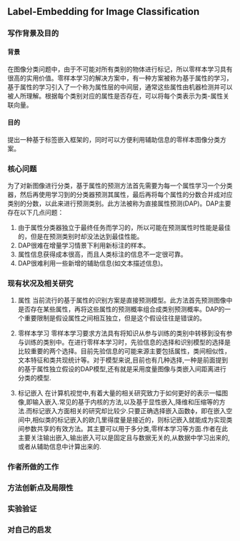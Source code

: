 <!-- <script type="text/javascript" src="http://cdn.mathjax.org/mathjax/latest/MathJax.js?config=default"></script> -->

## Label-Embedding for Image Classification

### 写作背景及目的
#### 背景
在图像分类问题中，由于不可能对所有类别的物体进行标记，所以零样本学习具有很高的实用价值。零样本学习的解决方案中，有一种方案被称为基于属性的学习，基于属性的学习引入了一个称为属性层的中间层，通常这些属性由机器检测并可以被人所理解。根据每个类别对应的属性是否存在，可以将每个类表示为类-属性关联向量。

#### 目的
提出一种基于标签嵌入框架的，同时可以方便利用辅助信息的零样本图像分类方案。

### 核心问题

为了对新图像进行分类，基于属性的预测方法首先需要为每一个属性学习一个分类器，然后再使用学习到的分类器预测其属性，最后再将每个属性的分数合并成对应类别的分数，以此来进行预测类别。此方法被称为直接属性预测(DAP)。DAP主要存在以下几点问题：
1. 由于属性分类器独立于最终任务而学习的，所以可能在预测属性时性能是最佳的，但是在预测类别时却没法达到最佳性能。
2. DAP很难在增量学习情景下利用新标注的样本。
3. 属性信息获得成本很高，而且人类标注的信息不一定很可靠。
4. DAP很难利用一些新增的辅助信息(如文本描述信息)。

### 现有状况及相关研究
1. 属性
当前流行的基于属性的识别方案是直接预测模型。此方法首先预测图像中是否存在某些属性，再将这些属性的预测概率组合成类别预测概率。DAP的一个重要限制是假设属性之间相互独立，但是这个假设往往是错误的。

2. 零样本学习
零样本学习要求方法具有将知识从参与训练的类别中转移到没有参与训练的类别中。在进行零样本学习时，先验信息的选择和识别模型的选择是比较重要的两个选择。目前先验信息的可能来源主要包括属性，类间相似性，文本特征和类共现统计等。对于模型来说,目前也有几种选择,一种是前面提到的基于属性独立假设的DAP模型,还有就是采用度量图像与类嵌入间距离进行分类的模型.

3. 标记嵌入
在计算机视觉中,有着大量的相关研究致力于如何更好的表示一幅图像,即输入嵌入.常见的基于内核的方法,以及基于显性嵌入,降维和压缩等的方法.而标记嵌入方面相关的研究却比较少.只要正确选择嵌入函数ϕ，即在嵌入空间中,相似类的标记嵌入的欧几里得度量是接近的，则标记嵌入就能成为实现类间参数共享的有效方法。其主要可以用于多分类,零样本学习等方面.作者在此主要关注输出嵌入,输出嵌入可以是固定且与数据无关的,从数据中学习出来的,或者从辅助信息中计算出来的.

### 作者所做的工作

### 方法创新点及局限性

### 实验验证

### 对自己的启发